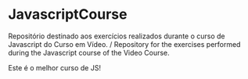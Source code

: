 # JavascriptCourse
Repositório destinado aos exercícios realizados durante o curso de Javascript do Curso em Vídeo. / Repository for the exercises performed during the Javascript course of the Video Course. 

Este é o melhor curso de JS!
